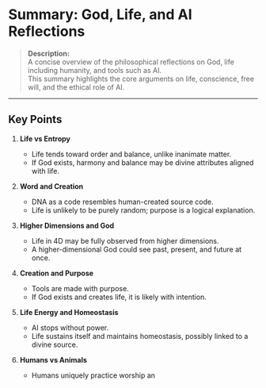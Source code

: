 # Summary: God, Life, and AI Reflections

> **Description:**  
> A concise overview of the philosophical reflections on God, life including humanity, and tools such as AI.  
> This summary highlights the core arguments on life, conscience, free will, and the ethical role of AI.

---

## Key Points

1. **Life vs Entropy**  
   - Life tends toward order and balance, unlike inanimate matter.  
   - If God exists, harmony and balance may be divine attributes aligned with life.

2. **Word and Creation**  
   - DNA as a code resembles human-created source code.  
   - Life is unlikely to be purely random; purpose is a logical explanation.

3. **Higher Dimensions and God**  
   - Life in 4D may be fully observed from higher dimensions.  
   - A higher-dimensional God could see past, present, and future at once.

4. **Creation and Purpose**  
   - Tools are made with purpose.  
   - If God exists and creates life, it is likely with intention.

5. **Life Energy and Homeostasis**  
   - AI stops without power.  
   - Life sustains itself and maintains homeostasis, possibly linked to a divine source.

6. **Humans vs Animals**  
   - Humans uniquely practice worship an
